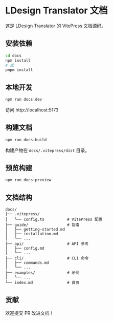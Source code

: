 # LDesign Translator 文档

这是 LDesign Translator 的 VitePress 文档源码。

## 安装依赖

```bash
cd docs
npm install
# 或
pnpm install
```

## 本地开发

```bash
npm run docs:dev
```

访问 http://localhost:5173

## 构建文档

```bash
npm run docs:build
```

构建产物在 `docs/.vitepress/dist` 目录。

## 预览构建

```bash
npm run docs:preview
```

## 文档结构

```
docs/
├── .vitepress/
│   └── config.ts          # VitePress 配置
├── guide/                 # 指南
│   ├── getting-started.md
│   ├── installation.md
│   └── ...
├── api/                   # API 参考
│   ├── config.md
│   └── ...
├── cli/                   # CLI 命令
│   ├── commands.md
│   └── ...
├── examples/              # 示例
│   └── ...
└── index.md               # 首页
```

## 贡献

欢迎提交 PR 改进文档！
